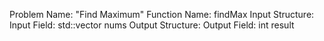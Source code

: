 Problem Name: "Find Maximum"
Function Name: findMax
Input Structure:
Input Field: std::vector<int> nums
Output Structure:
Output Field: int result
